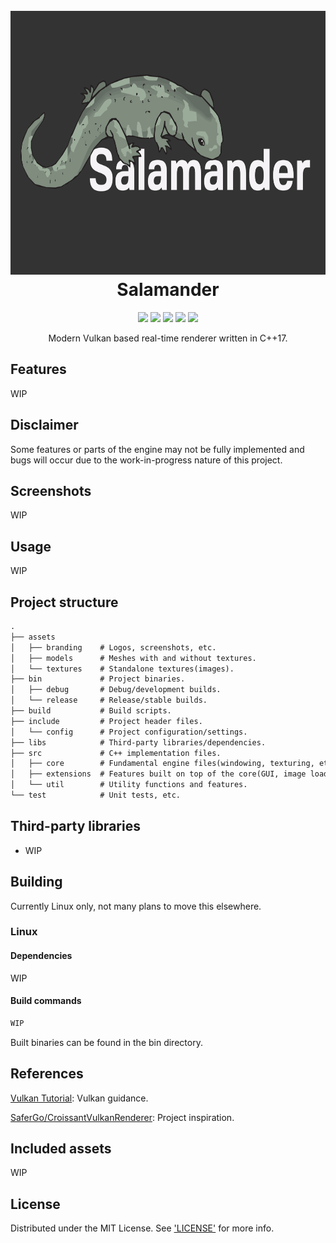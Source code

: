 <h1 align="center">
    <br>
    <img src="https://github.com/ljmrt/salamander/blob/ee50dac4b6d9a2d4f5200d80055a1c4f4d843450/assets/branding/logo3000x1688.png" alt="Salamander" width="750" height="422">
    <br>
    Salamander
    <br>
</h1>
<p align="center">
    <img src="https://img.shields.io/static/v1?label=release-version&message=0.0.0&color=green">
    <img src="https://img.shields.io/static/v1?label=build-version&message=0.0.0&color=green">
    <img src="https://img.shields.io/static/v1?label=language&message=C%2B%2B17&color=green">
    <img src="https://img.shields.io/static/v1?label=platform&message=Linux&color=green">
    <img src="https://img.shields.io/static/v1?label=status&message=WIP&color=green">
</p>
<p align="center">Modern Vulkan based real-time renderer written in C++17.</p>

## Features

WIP

## Disclaimer

Some features or parts of the engine may not be fully implemented and bugs will occur due to the work-in-progress nature of this project.

## Screenshots

WIP

## Usage

WIP

## Project structure
```diff
.
├── assets
│   ├── branding    # Logos, screenshots, etc.
│   ├── models      # Meshes with and without textures.
│   └── textures    # Standalone textures(images).
├── bin             # Project binaries.
│   ├── debug       # Debug/development builds.
│   └── release     # Release/stable builds.
├── build           # Build scripts.
├── include         # Project header files.
│   └── config      # Project configuration/settings.
├── libs            # Third-party libraries/dependencies.
├── src             # C++ implementation files.
│   ├── core        # Fundamental engine files(windowing, texturing, etc.).
│   ├── extensions  # Features built on top of the core(GUI, image loading, etc.).
│   └── util        # Utility functions and features.
└── test            # Unit tests, etc.
```

## Third-party libraries
* WIP

## Building
Currently Linux only, not many plans to move this elsewhere.
### Linux
#### Dependencies
WIP
#### Build commands
```diff
WIP
```
Built binaries can be found in the bin directory.

## References
[Vulkan Tutorial](https://vulkan-tutorial.com/): Vulkan guidance.

[SaferGo/CroissantVulkanRenderer](https://github.com/SaferGo/CroissantVulkanRenderer): Project inspiration.

## Included assets
WIP

## License
Distributed under the MIT License. See ['LICENSE'](https://github.com/ljmrt/salamander/blob/master/LICENSE) for more info.
